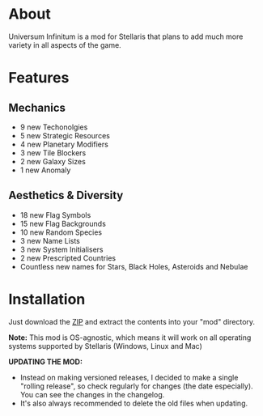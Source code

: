 # About

Universum Infinitum is a mod for Stellaris that plans to add much more variety in all aspects of the game.

# Features

## Mechanics

 - 9 new Techonolgies
 - 5 new Strategic Resources
 - 4 new Planetary Modifiers
 - 3 new Tile Blockers
 - 2 new Galaxy Sizes
 - 1 new Anomaly

## Aesthetics & Diversity

 - 18 new Flag Symbols
 - 15 new Flag Backgrounds
 - 10 new Random Species
 - 3 new Name Lists
 - 3 new System Initialisers
 - 2 new Prescripted Countries
 - Countless new names for Stars, Black Holes, Asteroids and Nebulae

# Installation

Just download the [ZIP](https://github.com/HoratiuMl/Stellaris-UniversumInfinitum/archive/master.zip) and extract the contents into your "mod" directory.

**Note:** This mod is OS-agnostic, which means it will work on all operating systems supported by Stellaris (Windows, Linux and Mac)

**UPDATING THE MOD:**
- Instead on making versioned releases, I decided to make a single "rolling release", so check regularly for changes (the date especially).
You can see the changes in the changelog.
- It's also always recommended to delete the old files when updating.
